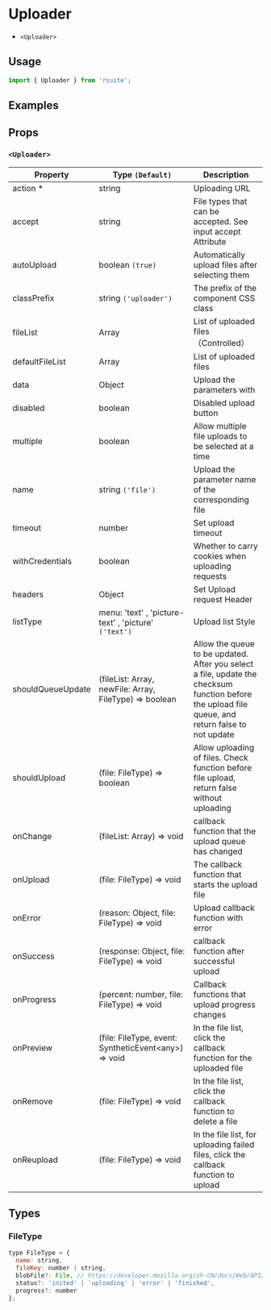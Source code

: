 # Uploader

* `<Uploader>`

## Usage

```js
import { Uploader } from 'rsuite';
```

## Examples

<!--{demo}-->

## Props

### `<Uploader>`

| Property          | Type `(Default)`                                                           | Description                                                                                                                                       |
| ----------------- | -------------------------------------------------------------------------- | ------------------------------------------------------------------------------------------------------------------------------------------------- |
| action \*         | string                                                                     | Uploading URL                                                                                                                                     |
| accept            | string                                                                     | File types that can be accepted. See input accept Attribute                                                                                       |
| autoUpload        | boolean `(true)`                                                           | Automatically upload files after selecting them                                                                                                   |
| classPrefix       | string `('uploader')`                                                      | The prefix of the component CSS class                                                                                                             |
| fileList          | Array<FileType>                                                            | List of uploaded files （Controlled）                                                                                                             |
| defaultFileList   | Array<FileType>                                                            | List of uploaded files                                                                                                                            |
| data              | Object                                                                     | Upload the parameters with                                                                                                                        |
| disabled          | boolean                                                                    | Disabled upload button                                                                                                                            |
| multiple          | boolean                                                                    | Allow multiple file uploads to be selected at a time                                                                                              |
| name              | string `('file')`                                                          | Upload the parameter name of the corresponding file                                                                                               |
| timeout           | number                                                                     | Set upload timeout                                                                                                                                |
| withCredentials   | boolean                                                                    | Whether to carry cookies when uploading requests                                                                                                  |
| headers           | Object                                                                     | Set Upload request Header                                                                                                                         |
| listType          | menu: 'text' , 'picture-text' , 'picture' `('text')`                       | Upload list Style                                                                                                                                 |
| shouldQueueUpdate | (fileList: Array<FileType>, newFile: Array<FileType>, FileType) => boolean | Allow the queue to be updated. After you select a file, update the checksum function before the upload file queue, and return false to not update |
| shouldUpload      | (file: FileType) => boolean                                                | Allow uploading of files. Check function before file upload, return false without uploading                                                       |
| onChange          | (fileList: Array<FileType>) => void                                        | callback function that the upload queue has changed                                                                                               |
| onUpload          | (file: FileType) => void                                                   | The callback function that starts the upload file                                                                                                 |
| onError           | (reason: Object, file: FileType) => void                                   | Upload callback function with error                                                                                                               |
| onSuccess         | (response: Object, file: FileType) => void                                 | callback function after successful upload                                                                                                         |
| onProgress        | (percent: number, file: FileType) => void                                  | Callback functions that upload progress changes                                                                                                   |
| onPreview         | (file: FileType, event: SyntheticEvent&lt;any&gt;) => void                 | In the file list, click the callback function for the uploaded file                                                                               |
| onRemove          | (file: FileType) => void                                                   | In the file list, click the callback function to delete a file                                                                                    |
| onReupload        | (file: FileType) => void                                                   | In the file list, for uploading failed files, click the callback function to upload                                                               |

## Types

### FileType

```js
type FileType = {
  name: string,
  fileKey: number | string,
  blobFile?: File, // https://developer.mozilla.org/zh-CN/docs/Web/API/File
  status?: 'inited' | 'uploading' | 'error' | 'finished',
  progress?: number
};
```
